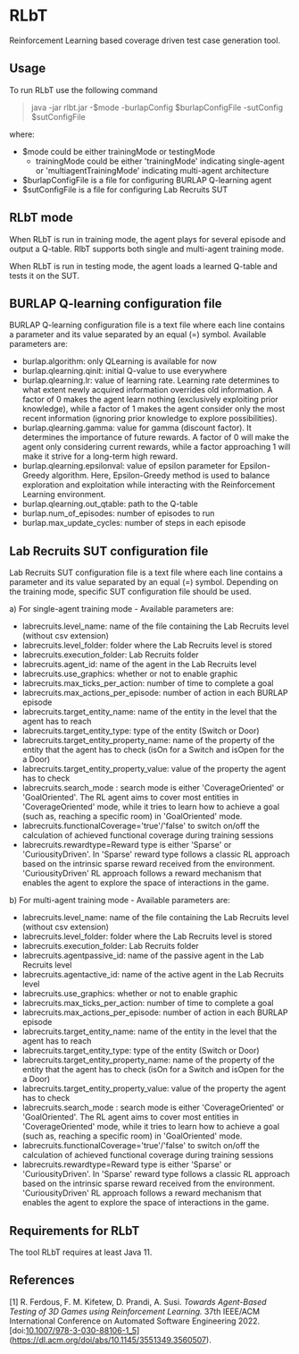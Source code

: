 # RLbT
Reinforcement Learning based coverage driven test case generation tool.

## Usage
To run RLbT use the following command

> java -jar rlbt.jar -$mode -burlapConfig $burlapConfigFile -sutConfig $sutConfigFile

where:
- $mode could be either trainingMode or testingMode
	- trainingMode could be either 'trainingMode' indicating single-agent or 'multiagentTrainingMode' indicating multi-agent architecture
- $burlapConfigFile is a file for configuring BURLAP Q-learning agent
- $sutConfigFile is a file for configuring Lab Recruits SUT

## RLbT mode
When RLbT is run in training mode, the agent plays for several episode and output a Q-table. RlbT supports both single and multi-agent training mode.
 
When RLbT is run in testing mode, the agent loads a learned Q-table and tests it on the SUT.

## BURLAP Q-learning configuration file
BURLAP Q-learning configuration file is a text file where each line contains a parameter and its value separated by an equal (=) symbol. Available parameters are:

- burlap.algorithm: only QLearning is available for now
- burlap.qlearning.qinit: initial Q-value to use everywhere
- burlap.qlearning.lr: value of learning rate. Learning rate determines to what extent newly acquired information overrides old information. A factor of 0 makes the agent learn nothing (exclusively exploiting prior knowledge), while a factor of 1 makes the agent consider only the most recent information (ignoring prior knowledge to explore possibilities).
- burlap.qlearning.gamma: value for gamma (discount factor). It determines the importance of future rewards. A factor of 0 will make the agent only considering current rewards, while a factor approaching 1 will make it strive for a long-term high reward.
- burlap.qlearning.epsilonval: value of epsilon parameter for Epsilon-Greedy algorithm. Here, Epsilon-Greedy method is used to balance exploration and exploitation while interacting with the Reinforcement Learning environment.
- burlap.qlearning.out_qtable: path to the Q-table
- burlap.num_of_episodes: number of episodes to run
- burlap.max_update_cycles: number of steps in each episode

## Lab Recruits SUT configuration file
Lab Recruits SUT configuration file is a text file where each line contains a parameter and its value separated by an equal (=) symbol. 
Depending on the training mode, specific SUT configuration file should be used. 

a) For single-agent training mode - Available parameters are:
- labrecruits.level_name: name of the file containing the Lab Recruits level (without csv extension)
- labrecruits.level_folder: folder where the Lab Recruits level is stored 
- labrecruits.execution_folder: Lab Recruits  folder
- labrecruits.agent_id: name of the agent in the Lab Recruits  level
- labrecruits.use_graphics: whether or not to enable graphic
- labrecruits.max_ticks_per_action: number of time to complete a goal
- labrecruits.max_actions_per_episode: number of action in each BURLAP episode
- labrecruits.target_entity_name: name of the entity in the level that the agent has to reach
- labrecruits.target_entity_type: type of the entity (Switch or Door)
- labrecruits.target_entity_property_name: name of the property of the entity that the agent has to check (isOn for a Switch and isOpen for the a Door)
- labrecruits.target_entity_property_value: value of the property the agent has to check
- labrecruits.search_mode : search mode is either 'CoverageOriented' or 'GoalOriented'. The RL agent aims to cover most entities in 'CoverageOriented' mode, while it tries to learn how to achieve a goal (such as, reaching a specific room) in 'GoalOriented' mode.  
- labrecruits.functionalCoverage='true'/'false' to switch on/off the calculation of achieved functional coverage during training sessions 
- labrecruits.rewardtype=Reward type is either 'Sparse' or 'CuriousityDriven'. In 'Sparse' reward type follows a classic RL approach based on the intrinsic sparse reward received from the environment. 'CuriousityDriven' RL approach follows a reward mechanism that enables the agent to explore the space of interactions in the game.


b) For multi-agent training mode - Available parameters are:
- labrecruits.level_name: name of the file containing the Lab Recruits level (without csv extension)
- labrecruits.level_folder: folder where the Lab Recruits level is stored 
- labrecruits.execution_folder: Lab Recruits  folder
- labrecruits.agentpassive_id: name of the passive agent in the Lab Recruits level
- labrecruits.agentactive_id: name of the active agent in the Lab Recruits level
- labrecruits.use_graphics: whether or not to enable graphic
- labrecruits.max_ticks_per_action: number of time to complete a goal
- labrecruits.max_actions_per_episode: number of action in each BURLAP episode
- labrecruits.target_entity_name: name of the entity in the level that the agent has to reach
- labrecruits.target_entity_type: type of the entity (Switch or Door)
- labrecruits.target_entity_property_name: name of the property of the entity that the agent has to check (isOn for a Switch and isOpen for the a Door)
- labrecruits.target_entity_property_value: value of the property the agent has to check
- labrecruits.search_mode : search mode is either 'CoverageOriented' or 'GoalOriented'. The RL agent aims to cover most entities in 'CoverageOriented' mode, while it tries to learn how to achieve a goal (such as, reaching a specific room) in 'GoalOriented' mode.  
- labrecruits.functionalCoverage='true'/'false' to switch on/off the calculation of achieved functional coverage during training sessions 
- labrecruits.rewardtype=Reward type is either 'Sparse' or 'CuriousityDriven'. In 'Sparse' reward type follows a classic RL approach based on the intrinsic sparse reward received from the environment. 'CuriousityDriven' RL approach follows a reward mechanism that enables the agent to explore the space of interactions in the game.

## Requirements for RLbT
The tool RLbT requires at least Java 11.

## References 
<a id="1">[1]</a> 
R. Ferdous, F. M. Kifetew, D. Prandi, A. Susi.
*Towards Agent-Based Testing of 3D Games using Reinforcement Learning.*
37th IEEE/ACM International Conference on Automated Software Engineering 2022. 
[doi:[10.1007/978-3-030-88106-1_5](https://doi.org/10.1145/3551349.3560507)](https://dl.acm.org/doi/abs/10.1145/3551349.3560507). 
